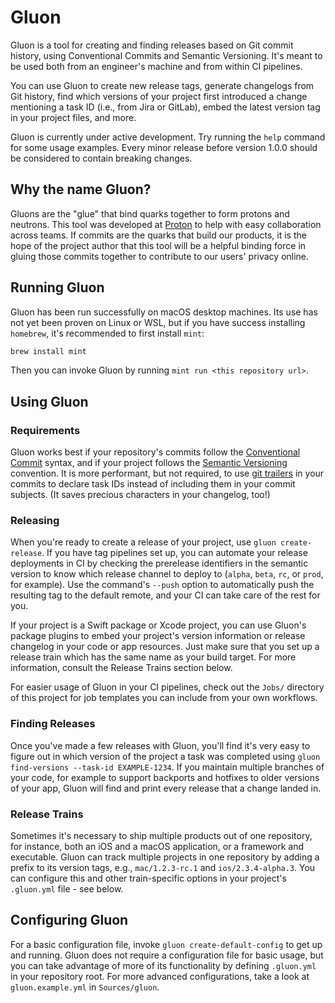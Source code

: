 # Gluon

Gluon is a tool for creating and finding releases based on Git commit history, using Conventional Commits and Semantic
Versioning. It's meant to be used both from an engineer's machine and from within CI pipelines.

You can use Gluon to create new release tags, generate changelogs from Git history, find which versions of your project
first introduced a change mentioning a task ID (i.e., from Jira or GitLab), embed the latest version tag in your project
files, and more.

Gluon is currently under active development. Try running the `help` command for some usage examples. Every minor
release before version 1.0.0 should be considered to contain breaking changes.

## Why the name Gluon?

Gluons are the "glue" that bind quarks together to form protons and neutrons. This tool was developed at 
[Proton](https://proton.me) to help with easy collaboration across teams. If commits are the quarks that build our
products, it is the hope of the project author that this tool will be a helpful binding force in gluing those commits
together to contribute to our users' privacy online.

## Running Gluon

Gluon has been run successfully on macOS desktop machines. Its use has not yet been proven on Linux or WSL, but if you
have success installing `homebrew`, it's recommended to first install `mint`:

```bash
brew install mint
```

Then you can invoke Gluon by running `mint run <this repository url>`.

## Using Gluon

### Requirements

Gluon works best if your repository's commits follow the [Conventional Commit](http://conventionalcommits.org) syntax,
and if your project follows the [Semantic Versioning](https://semver.org) convention. It is more performant, but not
required, to use [git trailers](https://git-scm.com/docs/git-interpret-trailers) in your commits to declare task IDs
instead of including them in your commit subjects. (It saves precious characters in your changelog, too!)

### Releasing

When you're ready to create a release of your project, use `gluon create-release`. If you have tag pipelines set up,
you can automate your release deployments in CI by checking the prerelease identifiers in the semantic version to know
which release channel to deploy to (`alpha`, `beta`, `rc`, or `prod`, for example). Use the command's `--push` option
to automatically push the resulting tag to the default remote, and your CI can take care of the rest for you.

If your project is a Swift package or Xcode project, you can use Gluon's package plugins to embed your project's
version information or release changelog in your code or app resources. Just make sure that you set up a release train
which has the same name as your build target. For more information, consult the Release Trains section below.

For easier usage of Gluon in your CI pipelines, check out the `Jobs/` directory of this project for job templates you
can include from your own workflows.

### Finding Releases

Once you've made a few releases with Gluon, you'll find it's very easy to figure out in which version of the project a
task was completed using `gluon find-versions --task-id EXAMPLE-1234`. If you maintain multiple branches of your code,
for example to support backports and hotfixes to older versions of your app, Gluon will find and print every release
that a change landed in.

### Release Trains

Sometimes it's necessary to ship multiple products out of one repository, for instance, both an iOS and a macOS
application, or a framework and executable. Gluon can track multiple projects in one repository by adding a prefix
to its version tags, e.g., `mac/1.2.3-rc.1` and `ios/2.3.4-alpha.3`. You can configure this and other train-specific
options in your project's `.gluon.yml` file - see below.

## Configuring Gluon

For a basic configuration file, invoke `gluon create-default-config` to get up and running. Gluon does not require
a configuration file for basic usage, but you can take advantage of more of its functionality by defining `.gluon.yml`
in your repository root. For more advanced configurations, take a look at `gluon.example.yml` in `Sources/gluon`.
